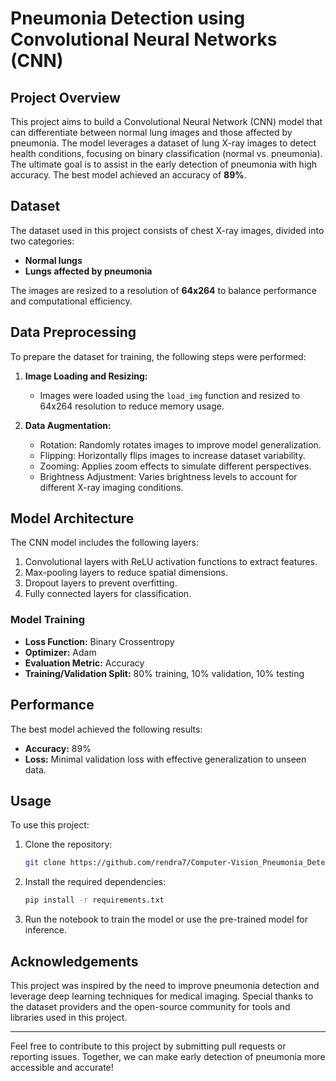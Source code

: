 # Pneumonia Detection using Convolutional Neural Networks (CNN)

## Project Overview
This project aims to build a Convolutional Neural Network (CNN) model that can differentiate between normal lung images and those affected by pneumonia. The model leverages a dataset of lung X-ray images to detect health conditions, focusing on binary classification (normal vs. pneumonia). The ultimate goal is to assist in the early detection of pneumonia with high accuracy. The best model achieved an accuracy of **89%**.

## Dataset
The dataset used in this project consists of chest X-ray images, divided into two categories:
- **Normal lungs**
- **Lungs affected by pneumonia**

The images are resized to a resolution of **64x264** to balance performance and computational efficiency.

## Data Preprocessing
To prepare the dataset for training, the following steps were performed:

1. **Image Loading and Resizing:**
   - Images were loaded using the `load_img` function and resized to 64x264 resolution to reduce memory usage.

2. **Data Augmentation:**
   - Rotation: Randomly rotates images to improve model generalization.
   - Flipping: Horizontally flips images to increase dataset variability.
   - Zooming: Applies zoom effects to simulate different perspectives.
   - Brightness Adjustment: Varies brightness levels to account for different X-ray imaging conditions.

## Model Architecture
The CNN model includes the following layers:
1. Convolutional layers with ReLU activation functions to extract features.
2. Max-pooling layers to reduce spatial dimensions.
3. Dropout layers to prevent overfitting.
4. Fully connected layers for classification.

### Model Training
- **Loss Function:** Binary Crossentropy
- **Optimizer:** Adam
- **Evaluation Metric:** Accuracy
- **Training/Validation Split:** 80% training, 10% validation, 10% testing

## Performance
The best model achieved the following results:
- **Accuracy:** 89%
- **Loss:** Minimal validation loss with effective generalization to unseen data.

## Usage
To use this project:
1. Clone the repository:
   ```bash
   git clone https://github.com/rendra7/Computer-Vision_Pneumonia_Detection_using_CNN
   ```
2. Install the required dependencies:
   ```bash
   pip install -r requirements.txt
   ```
3. Run the notebook to train the model or use the pre-trained model for inference.

## Acknowledgements
This project was inspired by the need to improve pneumonia detection and leverage deep learning techniques for medical imaging. Special thanks to the dataset providers and the open-source community for tools and libraries used in this project.

---

Feel free to contribute to this project by submitting pull requests or reporting issues. Together, we can make early detection of pneumonia more accessible and accurate!

